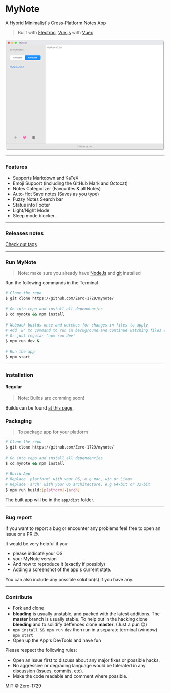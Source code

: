 # MyNote

A Hybrid Minimalist's Cross-Platform Notes App

> Built with [Electron](https://github.com/atom/electron/), [Vue.js](https://vuejs.org/) with [Vuex](https://vuejs.org/vuex)

![Screenshot](Screenshot.png)

---

### Features

- Supports Markdown and KaTeX 
- Emoji Support (including the GitHub Mark and Octocat)
- Notes Categorizer (Favourites & all Notes)
- Auto-Hot Save notes (Saves as you type)
- Fuzzy Notes Search bar
- Status info Footer
- Light/Night Mode
- Sleep mode blocker

---

### Releases notes

[Check out tags](https://github.com/Zero-1729/mynote/releases)

---

### Run MyNote

> Note: make sure you already have [NodeJs](https://nodejs.org/en/) and [git](https://git-scm.com/) installed

Run the following commands in the Terminal

```sh
# Clone the repo
$ git clone https://github.com/Zero-1729/mynote/

# Go into repo and install all dependencies
$ cd mynote && npm install

# Webpack builds once and watches for changes in files to apply
# Add '&' to command to run in background and continue watching files even after 'npm start'
# Or just regular 'npm run dev'
$ npm run dev &

# Run the app
$ npm start
```

---

### Installation

#### Regular

> Note: Builds are comming soon!

Builds can be found [at this page](https://github.com/Zero-1729/mynote/releases).

### Packaging

> To package app for your platform

```sh
# Clone the repo
$ git clone https://github.com/Zero-1729/mynote/

# Go into repo and install all dependencies
$ cd mynote && npm install

# Build App
# Replace 'platform' with your OS, e.g mac, win or Linux
# Replace 'arch' with your OS architecture, e.g 64-bit or 32-bit
$ npm run build:[platform]-[arch]
```

The built app will be in the `app/dist` folder.

---

### Bug report

If you want to report a bug or encounter any problems feel free to open an issue or a PR :wink:.

It would be very helpful if you:-

- please indicate your OS
- your MyNote version
- And how to reproduce it (exactly if possibly)
- Adding a screenshot of the app's current state.

You can also include any possible solution(s) if you have any.

---

### Contribute

- Fork and clone
- **bleading** is usually unstable, and packed with the latest additions. The **master** branch is usually stable. To help out in the hacking clone **bleeding** and to solidify deffences clone **master**. (Just a pun :wink:)
- `npm install && npm run dev` then run in a separate terminal (window) `npm start`
- Open up the App's DevTools and have fun

Please respect the following rules:

- Open an issue first to discuss about any major fixes or possible hacks.
- No aggressive or degrading language would be tolerated in any discussion (issues, commits, etc).
- Make the code readable and comment where possible.


MIT &copy; Zero-1729
